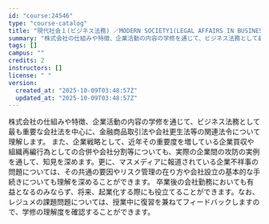 ```yaml
---
id: "course:24546"
type: "course-catalog"
title: "現代社会１(ビジネス法務) ／MODERN SOCIETY1(LEGAL AFFAIRS IN BUSINESS)"
summary: "株式会社の仕組みや特徴、企業活動の内容の学修を通じて、ビジネス法務として最も重要な会社法を中心に、金融商品取引法や会社更生法等の関連法令について理解します。 また、企業戦略として、近年その重要度を増している企業買収や組織再編行為としての合併…"
tags: []
campus: ""
credits: 2
instructors: []
license: " "
version:
  created_at: "2025-10-09T03:48:57Z"
  updated_at: "2025-10-09T03:48:57Z"
---
```


株式会社の仕組みや特徴、企業活動の内容の学修を通じて、ビジネス法務として最も重要な会社法を中心に、金融商品取引法や会社更生法等の関連法令について理解します。 また、企業戦略として、近年その重要度を増している企業買収や組織再編行為としての合併や会社分割等についても、実際の企業間の攻防の実例を通して、知見を深めます。更に、マスメディアに報道されている企業不祥事の問題については、その共通の要因やリスク管理の在り方や会社設立の基本的な手続きについても理解を深めることができます。 卒業後の会社勤務においても有益となるのみならず、将来、起業化する際にも役立てることができます。なお、レジュメの課題問題については、授業中に復習を兼ねてフィードバックしますので、学修の理解度を確認することができます。
